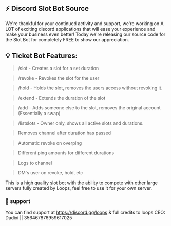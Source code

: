 ## ⚡ Discord Slot Bot Source
We're thankful for your continued activity and support, we're working on A LOT of exciting discord applications that will ease your experience and make your business even better! Today we're releasing our source code for the Slot Bot for completely FREE to show our appreciation. 

## 💡 Ticket Bot Features:
> /slot - Creates a slot for a set duration

> /revoke - Revokes the slot for the user

> /hold - Holds the slot, removes the users access without revoking it.

> /extend - Extends the duration of the slot

> /add - Adds someone else to the slot, removes the original account (Essentially a swap)

> /listslots - Owner only, shows all active slots and durations.

> Removes channel after duration has passed

> Automatic revoke on overping

> Different ping amounts for different durations

> Logs to channel

> DM's user on revoke, hold, etc

This is a high quality slot bot with the ability to compete with other large servers fully created by Loops, feel free to use it for your own server.

### 💎 support
You can find support at https://discord.gg/loops & full credits to loops CEO: Dadixi || 356467876959617025 
